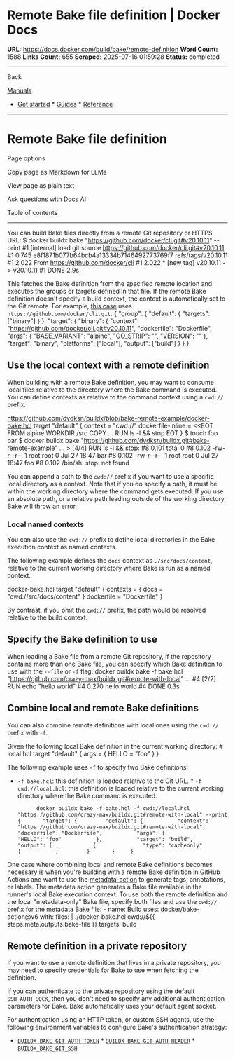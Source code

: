 # Remote Bake file definition | Docker Docs

**URL:** https://docs.docker.com/build/bake/remote-definition
**Word Count:** 1588
**Links Count:** 655
**Scraped:** 2025-07-16 01:59:28
**Status:** completed

---

Back

[Manuals](https://docs.docker.com/manuals/)

  * [Get started](https://docs.docker.com/get-started/)   * [Guides](https://docs.docker.com/guides/)   * [Reference](https://docs.docker.com/reference/)

* * *

# Remote Bake file definition

Page options

Copy page as Markdown for LLMs

View page as plain text

Ask questions with Docs AI

Table of contents

* * *

You can build Bake files directly from a remote Git repository or HTTPS URL:               $ docker buildx bake "https://github.com/docker/cli.git#v20.10.11" --print     #1 [internal] load git source https://github.com/docker/cli.git#v20.10.11     #1 0.745 e8f1871b077b64bcb4a13334b7146492773769f7       refs/tags/v20.10.11     #1 2.022 From https://github.com/docker/cli     #1 2.022  * [new tag]         v20.10.11  -> v20.10.11     #1 DONE 2.9s     

This fetches the Bake definition from the specified remote location and executes the groups or targets defined in that file. If the remote Bake definition doesn't specify a build context, the context is automatically set to the Git remote. For example, [this case](https://github.com/docker/cli/blob/2776a6d694f988c0c1df61cad4bfac0f54e481c8/docker-bake.hcl#L17-L26) uses `https://github.com/docker/cli.git`:               {       "group": {         "default": {           "targets": ["binary"]         }       },       "target": {         "binary": {           "context": "https://github.com/docker/cli.git#v20.10.11",           "dockerfile": "Dockerfile",           "args": {             "BASE_VARIANT": "alpine",             "GO_STRIP": "",             "VERSION": ""           },           "target": "binary",           "platforms": ["local"],           "output": ["build"]         }       }     }

## Use the local context with a remote definition

When building with a remote Bake definition, you may want to consume local files relative to the directory where the Bake command is executed. You can define contexts as relative to the command context using a `cwd://` prefix.

https://github.com/dvdksn/buildx/blob/bake-remote-example/docker-bake.hcl               target "default" {       context = "cwd://"       dockerfile-inline = <<EOT     FROM alpine     WORKDIR /src     COPY . .     RUN ls -l && stop     EOT     }               $ touch foo bar     $ docker buildx bake "https://github.com/dvdksn/buildx.git#bake-remote-example"                    ...      > [4/4] RUN ls -l && stop:     #8 0.101 total 0     #8 0.102 -rw-r--r--    1 root     root             0 Jul 27 18:47 bar     #8 0.102 -rw-r--r--    1 root     root             0 Jul 27 18:47 foo     #8 0.102 /bin/sh: stop: not found

You can append a path to the `cwd://` prefix if you want to use a specific local directory as a context. Note that if you do specify a path, it must be within the working directory where the command gets executed. If you use an absolute path, or a relative path leading outside of the working directory, Bake will throw an error.

### Local named contexts

You can also use the `cwd://` prefix to define local directories in the Bake execution context as named contexts.

The following example defines the `docs` context as `./src/docs/content`, relative to the current working directory where Bake is run as a named context.

docker-bake.hcl               target "default" {       contexts = {         docs = "cwd://src/docs/content"       }       dockerfile = "Dockerfile"     }

By contrast, if you omit the `cwd://` prefix, the path would be resolved relative to the build context.

## Specify the Bake definition to use

When loading a Bake file from a remote Git repository, if the repository contains more than one Bake file, you can specify which Bake definition to use with the `--file` or `-f` flag:               docker buildx bake -f bake.hcl "https://github.com/crazy-max/buildx.git#remote-with-local"                    ...     #4 [2/2] RUN echo "hello world"     #4 0.270 hello world     #4 DONE 0.3s

## Combine local and remote Bake definitions

You can also combine remote definitions with local ones using the `cwd://` prefix with `-f`.

Given the following local Bake definition in the current working directory:               # local.hcl     target "default" {       args = {         HELLO = "foo"       }     }

The following example uses `-f` to specify two Bake definitions:

  * `-f bake.hcl`: this definition is loaded relative to the Git URL.   * `-f cwd://local.hcl`: this definition is loaded relative to the current working directory where the Bake command is executed.

              docker buildx bake -f bake.hcl -f cwd://local.hcl "https://github.com/crazy-max/buildx.git#remote-with-local" --print                    {       "target": {         "default": {           "context": "https://github.com/crazy-max/buildx.git#remote-with-local",           "dockerfile": "Dockerfile",           "args": {             "HELLO": "foo"           },           "target": "build",           "output": [             {               "type": "cacheonly"             }           ]         }       }     }

One case where combining local and remote Bake definitions becomes necessary is when you're building with a remote Bake definition in GitHub Actions and want to use the [metadata-action](https://github.com/docker/metadata-action) to generate tags, annotations, or labels. The metadata action generates a Bake file available in the runner's local Bake execution context. To use both the remote definition and the local "metadata-only" Bake file, specify both files and use the `cwd://` prefix for the metadata Bake file:                     - name: Build             uses: docker/bake-action@v6             with:               files: |                 ./docker-bake.hcl                 cwd://${{ steps.meta.outputs.bake-file }}               targets: build

## Remote definition in a private repository

If you want to use a remote definition that lives in a private repository, you may need to specify credentials for Bake to use when fetching the definition.

If you can authenticate to the private repository using the default `SSH_AUTH_SOCK`, then you don't need to specify any additional authentication parameters for Bake. Bake automatically uses your default agent socket.

For authentication using an HTTP token, or custom SSH agents, use the following environment variables to configure Bake's authentication strategy:

  * [`BUILDX_BAKE_GIT_AUTH_TOKEN`](https://docs.docker.com/build/building/variables/#buildx_bake_git_auth_token)   * [`BUILDX_BAKE_GIT_AUTH_HEADER`](https://docs.docker.com/build/building/variables/#buildx_bake_git_auth_header)   * [`BUILDX_BAKE_GIT_SSH`](https://docs.docker.com/build/building/variables/#buildx_bake_git_ssh)